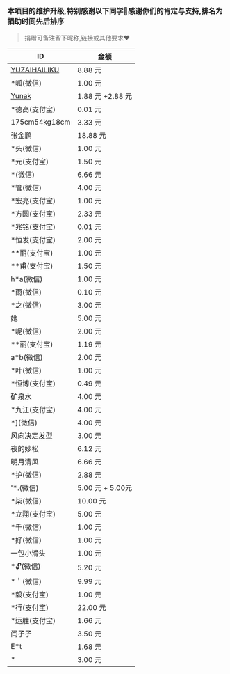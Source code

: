 ### 本项目的维护升级,特别感谢以下同学🌹感谢你们的肯定与支持,排名为捐助时间先后排序

> 捐赠可备注留下昵称,链接或其他要求❤️

| ID                                              | 金额             |
| ----------------------------------------------- | ---------------- |
| [YUZAIHAILIKU](https://github.com/YUZAIHAILIKU) | 8.88 元          |
| *呱(微信)                                       | 1.00 元          |
| [Yunak](https://github.com/Yunak)               | 1.88 元 +2.88 元 |
| *德高(支付宝)                                   | 0.01 元          |
| 175cm54kg18cm                                   | 3.33 元          |
| 张金鹏                                          | 18.88 元         |
| *头(微信)                                       | 1.00 元          |
| *元(支付宝)                                     | 1.50 元          |
| *(微信)                                         | 6.66 元          |
| *管(微信)                                       | 4.00 元          |
| *宏亮(支付宝)                                   | 1.00 元          |
| *方圆(支付宝)                                   | 2.33 元          |
| *兆铭(支付宝)                                   | 0.01 元          |
| *恒发(支付宝)                                   | 2.00 元          |
| **丽(支付宝)                                    | 1.00 元          |
| **甫(支付宝)                                    | 1.50 元          |
| h*a(微信)                                       | 1.00 元          |
| *雨(微信)                                       | 0.10 元          |
| *之(微信)                                       | 3.00 元          |
| 她                                              | 5.00 元          |
| *呢(微信)                                       | 2.00 元          |
| **丽(支付宝)                                    | 1.19 元          |
| a*b(微信)                                       | 2.00 元          |
| *叶(微信)                                       | 1.00 元          |
| *恒博(支付宝)                                   | 0.49 元          |
| 矿泉水                                          | 4.00 元          |
| *九江(支付宝)                                   | 4.00 元          |
| *](微信)                                        | 4.00 元          |
| 风向决定发型                                    | 3.00 元          |
| 夜的妙松                                        | 6.12 元          |
| 明月清风                                        | 6.66 元          |
| *护(微信)                                       | 2.88 元          |
| '*.(微信)                                       | 5.00 元 + 5.00元       |
| *柒(微信)                                       | 10.00 元         |
| *立翔(支付宝)                                   | 5.00 元          |
| *千(微信)                                       | 1.00 元          |
| *好(微信)                                       | 1.00 元          |
| 一包小滑头                                       | 1.00 元          |
| *🔓(微信)                                       | 5.20 元          |
| *＇(微信)                                      | 9.99 元          |
| *毅(支付宝)                                      | 1.00 元          |
| *行(支付宝)                                      | 22.00 元          |
| *运胜(支付宝)                                      | 1.66 元          |
| 闫孑孑                                      | 3.50 元          |
| E*t                                      | 1.68 元          |
| *                                      | 3.00 元          |
